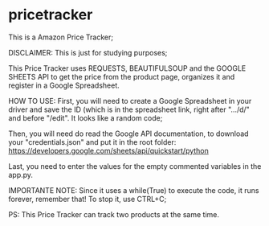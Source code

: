 # pricetracker

This is a Amazon Price Tracker;

DISCLAIMER: This is just for studying purposes;

This Price Tracker uses REQUESTS, BEAUTIFULSOUP and the GOOGLE SHEETS API to get the price from the product page, organizes it and register in a Google Spreadsheet.

HOW TO USE:
First, you will need to create a Google Spreadsheet in your driver and save the ID (which is in the spreadsheet link, right after ".../d/" and before "/edit". It looks like a random code;

Then, you will need do read the Google API documentation, to download your "credentials.json" and put it in the root folder:
https://developers.google.com/sheets/api/quickstart/python

Last, you need to enter the values for the empty commented variables in the app.py.

IMPORTANTE NOTE:
Since it uses a while(True) to execute the code, it runs forever, remember that! To stop it, use CTRL+C;


PS: This Price Tracker can track two products at the same time.

